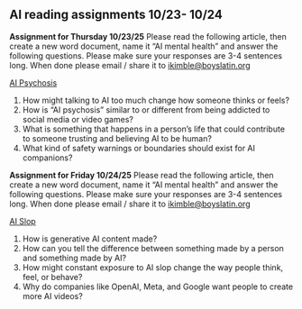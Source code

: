 ## AI reading assignments 10/23- 10/24


<b>Assignment for Thursday 10/23/25</b>
Please read the following article, then create a new word document, name it “AI mental health” and answer the following questions. Please make sure your responses are 3-4 sentences long. When done please email / share it to ikimble@boyslatin.org

[AI Psychosis](https://www.bbc.com/news/articles/c24zdel5j18o)

    
1. How might talking to AI too much change how someone thinks or feels?
2. How is “AI psychosis” similar to or different from being addicted  to social media or video games?
3. What is something that happens in a person’s life that could contribute to someone trusting and believing AI to be human?
4. What kind of safety warnings or boundaries should exist for AI companions?

<b>Assignment for Friday 10/24/25</b>
Please read the following article, then create a new word document, name it “AI mental health” and answer the following questions. Please make sure your responses are 3-4 sentences long. When done please email / share it to ikimble@boyslatin.org

[AI Slop](https://time.com/7326718sora-2-ai-fake-videos-social-media/)

1. How is generative AI content made?
2. How can you tell the difference between something made by a person and something made by AI?
3. How might constant exposure to AI slop change the way people think, feel, or behave?
4. Why do companies like OpenAI, Meta, and Google want people to create more AI videos?
